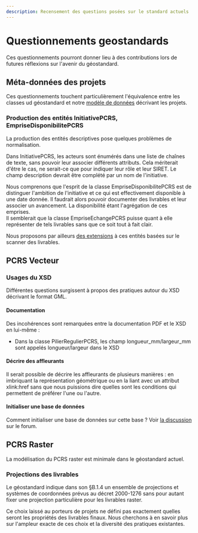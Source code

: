 ```yaml
---
description: Recensement des questions posées sur le standard actuels
---
```


# Questionnements geostandards

Ces questionnements pourront donner lieu à des contributions lors de futures réflexions sur l'avenir du géostandard.

## Méta-données des projets

Ces questionnements touchent particulièrement l'équivalence entre les classes ud géostandard et notre [modèle de données](../../suivi-des-projets/modele-de-donnees/) décrivant les projets.

### Production des entités InitiativePCRS, EmpriseDisponibilitePCRS

La production des entités descriptives pose quelques problèmes de normalisation.

Dans InitiativePCRS, les acteurs sont énumérés dans une liste de chaînes de texte, sans pouvoir leur associer différents attributs. Cela mériterait d'être le cas, ne serait-ce que pour indiquer leur rôle et leur SIRET. Le champ description devrait être complété par un nom de l'initiative.

Nous comprenons que l'esprit de la classe EmpriseDisponibilitePCRS est de distinguer l'ambition de l'initiative et ce qui est effectivement disponible à une date donnée. Il faudrait alors pouvoir documenter des livrables et leur associer un avancement. La disponibilité étant l'agrégation de ces emprises.\
Il semblerait que la classe EmpriseEchangePCRS puisse quant à elle représenter de tels livrables sans que ce soit tout à fait clair.

Nous proposons par ailleurs [des extensions](../../suivi-des-projets/donnees-brutes.md) à ces entités basées sur le scanner des livrables.

## PCRS Vecteur

### Usages du XSD

Différentes questions surgissent à propos des pratiques autour du XSD décrivant le format GML.

#### Documentation

Des incohérences sont remarquées entre la documentation PDF et le XSD en lui-même :

* Dans la classe PilierRegulierPCRS, les champ longueur\_mm/largeur\_mm sont appelés longueur/largeur dans le XSD

#### Décrire des affleurants

Il serait possible de décrire les affleurants de plusieurs manières : en imbriquant la représentation géométrique ou en la liant avec un attribut xlink:href sans que nous puissions dire quelles sont les conditions qui permettent de préférer l'une ou l'autre.

#### Initialiser une base de données

Comment initialiser une base de données sur cette base ? Voir [la discussion](https://forum.pcrs.beta.gouv.fr/t/production-de-pcrs-vectoriels/123) sur le forum.

## PCRS Raster

La modélisation du PCRS raster est minimale dans le géostandard actuel.

### Projections des livrables

Le géostandard indique dans son §B.1.4 un ensemble de projections et systèmes de coordonnées prévus au décret 2000-1276 sans pour autant fixer une projection particulière pour les livrables raster.

Ce choix laissé au porteurs de projets ne défini pas exactement quelles seront les propriétés des livrables finaux. Nous cherchons à en savoir plus sur l'ampleur exacte de ces choix et la diversité des pratiques existantes.
